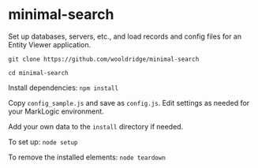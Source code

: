 # minimal-search

Set up databases, servers, etc., and load records and config files for an Entity Viewer application.

`git clone https://github.com/wooldridge/minimal-search`

`cd minimal-search`

Install dependencies: `npm install`

Copy `config_sample.js` and save as `config.js`. Edit settings as needed for your MarkLogic environment.

Add your own data to the `install` directory if needed.

To set up: `node setup`

To remove the installed elements: `node teardown`
